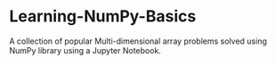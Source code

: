 # Learning-NumPy-Basics
A collection of popular Multi-dimensional array problems solved using NumPy library using a Jupyter Notebook.
